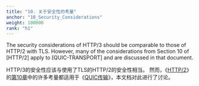 ```yaml
---
title: "10. 关于安全性的考量"
anchor: "10_Security_Considerations"
weight: 100000
rank: "h1"
---
```


The security considerations of HTTP/3 should be comparable to those of HTTP/2 with TLS. However, many of the considerations from Section 10 of [HTTP/2] apply to [QUIC-TRANSPORT] and are discussed in that document.

HTTP/3的安全性应该与使用了TLS的HTTP/2的安全性相当。
然而，《[HTTP/2]()》的[第10章]()中的许多考量都适用于《[QUIC传输]()》，本文档对此进行了讨论。
